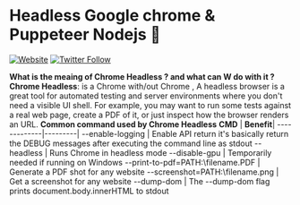 # Headless Google chrome & Puppeteer Nodejs 👋
<!-- [START BADGES] -->
[![Website](https://img.shields.io/website?label=MSMAR-CVMAKER&style=for-the-badge&url=https%3A%2F%2Fcodestackr.com)](https://msmar-cvmaker.com)
[![Twitter Follow](https://img.shields.io/twitter/follow/Thotho007?color=1DA1F2&logo=twitter&style=for-the-badge)](https://twitter.com/intent/follow?original_referer=https%3A%2F%2Fgithub.com%2FcodeSTACKr&screen_name=Thotho007)
<!-- [END BADGES] -->

<!-- Headless content -->
**What is the meaing of Chrome Headless ? and what can W do with it ?** <br>
**Chrome Headless**: is a Chrome with/out Chrome , A headless browser is a great tool for automated testing and server environments where you don't need a visible UI shell. For example, you may want to run some tests against a real web page, create a PDF of it, or just inspect how the browser renders an URL.
**Common command used by Chrome Headless**
**CMD** | **Benefit**|
-------------|---------|
--enable-logging | Enable API return it's basically return the DEBUG messages after executing the command line as stdout
--headless | Runs Chrome in headless mode
--disable-gpu | Temporarily needed if running on Windows
--print-to-pdf=PATH:\filename.PDF | Generate a PDF shot for any website
--screenshot=PATH:\filename.png | Get a screenshot for any website 
--dump-dom | The --dump-dom flag prints document.body.innerHTML to stdout

<!-- End Headless content -->

